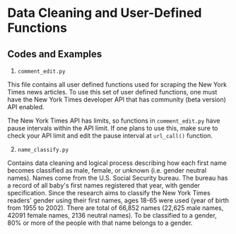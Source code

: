 # Data Cleaning and User-Defined Functions

## Codes and Examples


1. `comment_edit.py`

This file contains all user defined functions used for scraping the New York Times news articles. To use this set of user defined functions, one must have the New York Times developer API that has community (beta version) API enabled.

The New York Times API has limits, so functions in `comment_edit.py` have pause intervals within the API limit. If one plans to use this, make sure to check your API limit and edit the pause interval at `url_call()` function.


2. `name_classify.py`

Contains data cleaning and logical process describing how each first name becomes classified as male, female, or unknown (i.e. gender neutral names). Names come from the U.S. Social Security bureau. The bureau has a record of all baby's first names registered that year, with gender specification. Since the research aims to classify the New York Times readers' gender using their first names, ages 18-65 were used (year of birth from 1955 to 2002). There are total of 66,852 names (22,625 male names, 42091 female names, 2136 neutral names). To be classified to a gender, 80% or more of the people with that name belongs to a gender.
